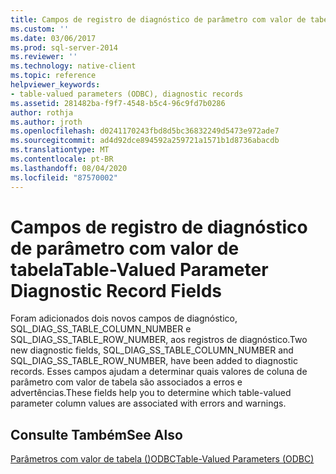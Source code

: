 ```yaml
---
title: Campos de registro de diagnóstico de parâmetro com valor de tabela | Microsoft Docs
ms.custom: ''
ms.date: 03/06/2017
ms.prod: sql-server-2014
ms.reviewer: ''
ms.technology: native-client
ms.topic: reference
helpviewer_keywords:
- table-valued parameters (ODBC), diagnostic records
ms.assetid: 281482ba-f9f7-4548-b5c4-96c9fd7b0286
author: rothja
ms.author: jroth
ms.openlocfilehash: d0241170243fbd8d5bc36832249d5473e972ade7
ms.sourcegitcommit: ad4d92dce894592a259721a1571b1d8736abacdb
ms.translationtype: MT
ms.contentlocale: pt-BR
ms.lasthandoff: 08/04/2020
ms.locfileid: "87570002"
---
```

# <a name="table-valued-parameter-diagnostic-record-fields"></a><span data-ttu-id="42934-102">Campos de registro de diagnóstico de parâmetro com valor de tabela</span><span class="sxs-lookup"><span data-stu-id="42934-102">Table-Valued Parameter Diagnostic Record Fields</span></span>
  <span data-ttu-id="42934-103">Foram adicionados dois novos campos de diagnóstico, SQL_DIAG_SS_TABLE_COLUMN_NUMBER e SQL_DIAG_SS_TABLE_ROW_NUMBER, aos registros de diagnóstico.</span><span class="sxs-lookup"><span data-stu-id="42934-103">Two new diagnostic fields, SQL_DIAG_SS_TABLE_COLUMN_NUMBER and SQL_DIAG_SS_TABLE_ROW_NUMBER, have been added to diagnostic records.</span></span> <span data-ttu-id="42934-104">Esses campos ajudam a determinar quais valores de coluna de parâmetro com valor de tabela são associados a erros e advertências.</span><span class="sxs-lookup"><span data-stu-id="42934-104">These fields help you to determine which table-valued parameter column values are associated with errors and warnings.</span></span>  
  
## <a name="see-also"></a><span data-ttu-id="42934-105">Consulte Também</span><span class="sxs-lookup"><span data-stu-id="42934-105">See Also</span></span>  
 [<span data-ttu-id="42934-106">Parâmetros com valor de tabela &#40;&#41;ODBC</span><span class="sxs-lookup"><span data-stu-id="42934-106">Table-Valued Parameters &#40;ODBC&#41;</span></span>](table-valued-parameters-odbc.md)  
  
  
